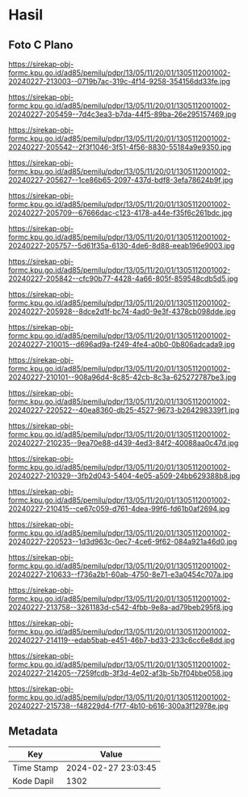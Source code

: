 # Hasil

## Foto C Plano

https://sirekap-obj-formc.kpu.go.id/ad85/pemilu/pdpr/13/05/11/20/01/1305112001002-20240227-213003--0719b7ac-319c-4f14-9258-354156dd33fe.jpg

https://sirekap-obj-formc.kpu.go.id/ad85/pemilu/pdpr/13/05/11/20/01/1305112001002-20240227-205459--7d4c3ea3-b7da-44f5-89ba-26e295157469.jpg

https://sirekap-obj-formc.kpu.go.id/ad85/pemilu/pdpr/13/05/11/20/01/1305112001002-20240227-205542--2f3f1046-3f51-4f56-8830-55184a9e9350.jpg

https://sirekap-obj-formc.kpu.go.id/ad85/pemilu/pdpr/13/05/11/20/01/1305112001002-20240227-205627--1ce86b65-2097-437d-bdf8-3efa78624b9f.jpg

https://sirekap-obj-formc.kpu.go.id/ad85/pemilu/pdpr/13/05/11/20/01/1305112001002-20240227-205709--67666dac-c123-4178-a44e-f35f6c261bdc.jpg

https://sirekap-obj-formc.kpu.go.id/ad85/pemilu/pdpr/13/05/11/20/01/1305112001002-20240227-205757--5d61f35a-6130-4de6-8d88-eeab196e9003.jpg

https://sirekap-obj-formc.kpu.go.id/ad85/pemilu/pdpr/13/05/11/20/01/1305112001002-20240227-205842--cfc90b77-4428-4a66-805f-859548cdb5d5.jpg

https://sirekap-obj-formc.kpu.go.id/ad85/pemilu/pdpr/13/05/11/20/01/1305112001002-20240227-205928--8dce2d1f-bc74-4ad0-9e3f-4378cb098dde.jpg

https://sirekap-obj-formc.kpu.go.id/ad85/pemilu/pdpr/13/05/11/20/01/1305112001002-20240227-210015--d696ad9a-f249-4fe4-a0b0-0b806adcada9.jpg

https://sirekap-obj-formc.kpu.go.id/ad85/pemilu/pdpr/13/05/11/20/01/1305112001002-20240227-210101--908a96d4-8c85-42cb-8c3a-625272787be3.jpg

https://sirekap-obj-formc.kpu.go.id/ad85/pemilu/pdpr/13/05/11/20/01/1305112001002-20240227-220522--40ea8360-db25-4527-9673-b264298339f1.jpg

https://sirekap-obj-formc.kpu.go.id/ad85/pemilu/pdpr/13/05/11/20/01/1305112001002-20240227-210235--9ea70e88-d439-4ed3-84f2-40088aa0c47d.jpg

https://sirekap-obj-formc.kpu.go.id/ad85/pemilu/pdpr/13/05/11/20/01/1305112001002-20240227-210329--3fb2d043-5404-4e05-a509-24bb629388b8.jpg

https://sirekap-obj-formc.kpu.go.id/ad85/pemilu/pdpr/13/05/11/20/01/1305112001002-20240227-210415--ce67c059-d761-4dea-99f6-fd61b0af2694.jpg

https://sirekap-obj-formc.kpu.go.id/ad85/pemilu/pdpr/13/05/11/20/01/1305112001002-20240227-220523--1d3d963c-0ec7-4ce6-9f62-084a921a46d0.jpg

https://sirekap-obj-formc.kpu.go.id/ad85/pemilu/pdpr/13/05/11/20/01/1305112001002-20240227-210633--f736a2b1-60ab-4750-8e71-e3a0454c707a.jpg

https://sirekap-obj-formc.kpu.go.id/ad85/pemilu/pdpr/13/05/11/20/01/1305112001002-20240227-213758--3261183d-c542-4fbb-9e8a-ad79beb295f8.jpg

https://sirekap-obj-formc.kpu.go.id/ad85/pemilu/pdpr/13/05/11/20/01/1305112001002-20240227-214119--edab5bab-e451-46b7-bd33-233c6cc6e8dd.jpg

https://sirekap-obj-formc.kpu.go.id/ad85/pemilu/pdpr/13/05/11/20/01/1305112001002-20240227-214205--7259fcdb-3f3d-4e02-af3b-5b7f04bbe058.jpg

https://sirekap-obj-formc.kpu.go.id/ad85/pemilu/pdpr/13/05/11/20/01/1305112001002-20240227-215738--f48229d4-f7f7-4b10-b616-300a3f12978e.jpg


## Metadata

| Key        | Value               |
| ---------- | ------------------- |
| Time Stamp | 2024-02-27 23:03:45 |
| Kode Dapil | 1302                |



